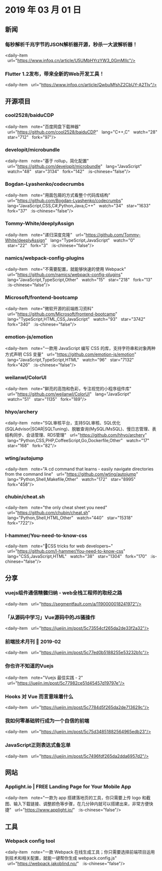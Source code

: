 # 2019 年 03 月 01 日

## 新闻

### 每秒解析千兆字节的JSON解析器开源，秒杀一大波解析器！

<daily-item
  url="https://www.infoq.cn/article/U5UMbHYrzYW3_0GmMIIc"/>

### Flutter 1.2发布，带来全新的Web开发工具！

<daily-item
  url="https://www.infoq.cn/article/QwbuMfshZ2CbUY-A2TIv"/>

## 开源项目

### cool2528/baiduCDP

<daily-item
  note="百度网盘下载神器"
  url="https://github.com/cool2528/baiduCDP"
  lang="C++,C"
  watch="28"
  star="712"
  fork="97"/>

### developit/microbundle

<daily-item
  note="基于 rollup，简化配置"
  url="https://github.com/developit/microbundle"
  lang="JavaScript"
  watch="48"
  star="3134"
  fork="142"
  :is-chinese="false"/>

### Bogdan-Lyashenko/codecrumbs

<daily-item
  note="用面包屑的方式看整个代码库结构"
  url="https://github.com/Bogdan-Lyashenko/codecrumbs"
  lang="JavaScript,CSS,C#,Python,Java,C++"
  watch="34"
  star="1633"
  fork="37"
  :is-chinese="false"/>

### Tommy-White/deeplyAssign

<daily-item
  note="递归深度克隆"
  url="https://github.com/Tommy-White/deeplyAssign"
  lang="TypeScript,JavaScript"
  watch="0"
  star="22"
  fork="3"
  :is-chinese="false"/>

### namics/webpack-config-plugins

<daily-item
  note="不需要配置，就能够快速的使用 Webpack"
  url="https://github.com/namics/webpack-config-plugins"
  lang="JavaScript,TypeScript,Other"
  watch="15"
  star="218"
  fork="13"
  :is-chinese="false"/>

### Microsoft/frontend-bootcamp

<daily-item
  note="微软开源的前端练习资料"
  url="https://github.com/Microsoft/frontend-bootcamp"
  lang="TypeScript,HTML,CSS,JavaScript"
  watch="93"
  star="3742"
  fork="340"
  :is-chinese="false"/>

### emotion-js/emotion

<daily-item
  note="一款用 JavaScript 编写 CSS 的库，支持字符串和对象两种方式声明 CSS 变量"
  url="https://github.com/emotion-js/emotion"
  lang="JavaScript,TypeScript,HTML"
  watch="96"
  star="7132"
  fork="426"
  :is-chinese="false"/>

### weilanwl/ColorUI

<daily-item
  note="鲜亮的高饱和色彩，专注视觉的小程序组件库"
  url="https://github.com/weilanwl/ColorUI"
  lang="JavaScript"
  watch="51"
  star="1135"
  fork="189"/>

### hhyo/archery

<daily-item
  note="SQL审核平台，支持SQL审核、SQL优化(SQLAdvisor|SOAR|SQLTuning)、脱敏查询(MySQL/MsSQL)、慢日志管理、表结构同步、会话管理、RDS管理"
  url="https://github.com/hhyo/archery"
  lang="Python,CSS,PHP,CoffeeScript,Go,Dockerfile,Other"
  watch="17"
  star="168"
  fork="82"/>

### wting/autojump

<daily-item
  note="A cd command that learns - easily navigate directories from the command line"
  url="https://github.com/wting/autojump"
  lang="Python,Shell,Makefile,Other"
  watch="172"
  star="8995"
  fork="458"/>

### chubin/cheat.sh

<daily-item
  note="the only cheat sheet you need"
  url="https://github.com/chubin/cheat.sh"
  lang="Python,Shell,HTML,Other"
  watch="440"
  star="15318"
  fork="722"/>

### l-hammer/You-need-to-know-css

<daily-item
  note="💄CSS tricks for web developers~"
  url="https://github.com/l-hammer/You-need-to-know-css"
  lang="CSS,JavaScript,HTML"
  watch="38"
  star="1304"
  fork="170"
  :is-chinese="false"/>

## 分享

### vuejs组件通信精髓归纳 - web全栈工程师的取经之路

<daily-item
  url="https://segmentfault.com/a/1190000018241972"/>

### 「从源码中学习」Vue源码中的JS骚操作

<daily-item
  url="https://juejin.im/post/5c73554cf265da2de33f2a32"/>

### 前端技术月刊 📖 2019-02

<daily-item
  url="https://juejin.im/post/5c77ed0b5188255e53232b1c"/>

### 你也许不知道的Vuejs

<daily-item
  note="Vuejs 最佳实践 - 2"
  url="https://juejin.im/post/5c77982ce51d45457d19797e"/>

### Hooks 对 Vue 而言意味着什么

<daily-item
  url="https://juejin.im/post/5c7784d5f265da2de713629c"/>

### 我如何零基础转行成为一个自信的前端

<daily-item
  url="https://juejin.im/post/5c75d34851882564965edb23"/>

### JavaScript正则表达式备忘单

<daily-item
  url="https://juejin.im/post/5c7496fdf265da2dda6957d2"/>

## 网站

### Applight.io | FREE Landing Page for Your Mobile App

<daily-item
  note="一款为 app 搭建落地页的工具，你只需要上传 logo 和截图、输入下载链接、调整颜色等步骤，在几分钟内就可以搭建出来，非常方便快捷"
  url="https://www.applight.io/"
  :is-chinese="false"/>

## 工具

### Webpack config tool

<daily-item
  note="一款 Webpack 在线生成工具；你只需要选择前端项目运用到技术和相关配置，就能一键帮你生成 webpack.config.js"
  url="https://webpack.jakoblind.no/"
  :is-chinese="false"/>